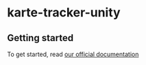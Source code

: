 # karte-tracker-unity

## Getting started
To get started, read [our official documentation](https://developers.karte.io/docs/unity-sdk)
